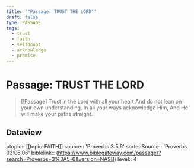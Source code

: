 ```yaml
---
title: '"Passage: TRUST THE LORD"'
draft: false
type: PASSAGE
tags:
  - trust
  - faith
  - selfdoubt
  - acknowledge
  - promise
---
```


# Passage: TRUST THE LORD
> [!Passage]
> Trust in the Lord with all your heart
> And do not lean on your own understanding.
> In all your ways acknowledge Him,
> And He will make your paths straight.

## Dataview
ptopic:: [[topic-FAITH]]
source:: 'Proverbs 3:5,6'
sortedSource:: 'Proverbs 03:05,06'
biblelink:: (https://www.biblegateway.com/passage/?search=Proverbs+3%3A5-6&version=NASB)
level:: 4
